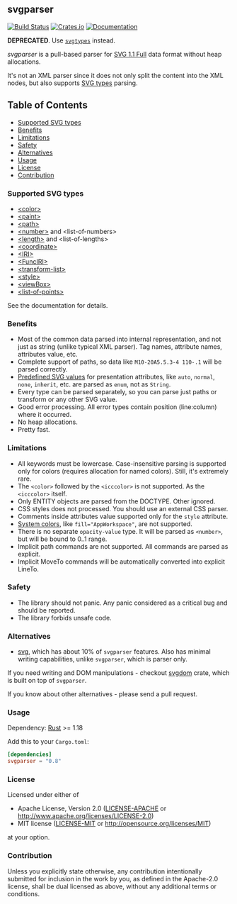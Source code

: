 ## svgparser
[![Build Status]](https://travis-ci.org/RazrFalcon/svgparser)
[![Crates.io](https://img.shields.io/crates/v/svgparser.svg)](https://crates.io/crates/svgparser)
[![Documentation](https://docs.rs/svgparser/badge.svg)](https://docs.rs/svgparser)

[Build Status]: https://travis-ci.org/RazrFalcon/svgparser.svg?branch=master

**DEPRECATED**. Use [`svgtypes`](https://github.com/RazrFalcon/svgtypes) instead.

*svgparser* is a pull-based parser for [SVG 1.1 Full](https://www.w3.org/TR/SVG/)
data format without heap allocations.

It's not an XML parser since it does not only split the content into the XML nodes,
but also supports [SVG types](https://www.w3.org/TR/SVG/types.html#BasicDataTypes) parsing.

## Table of Contents
- [Supported SVG types](#supported-svg-types)
- [Benefits](#benefits)
- [Limitations](#limitations)
- [Safety](#safety)
- [Alternatives](#alternatives)
- [Usage](#usage)
- [License](#license)
- [Contribution](#contribution)

### Supported SVG types
 - [\<color\>](https://www.w3.org/TR/SVG/types.html#DataTypeColor)
 - [\<paint\>](https://www.w3.org/TR/SVG/painting.html#SpecifyingPaint)
 - [\<path\>](https://www.w3.org/TR/SVG/paths.html#PathData)
 - [\<number\>](https://www.w3.org/TR/SVG/types.html#DataTypeNumber) and \<list-of-numbers\>
 - [\<length\>](https://www.w3.org/TR/SVG/types.html#DataTypeLength) and \<list-of-lengths\>
 - [\<coordinate\>](https://www.w3.org/TR/SVG/types.html#DataTypeCoordinate)
 - [\<IRI\>](https://www.w3.org/TR/SVG/types.html#DataTypeIRI)
 - [\<FuncIRI\>](https://www.w3.org/TR/SVG/types.html#DataTypeFuncIRI)
 - [\<transform-list\>](https://www.w3.org/TR/SVG/types.html#DataTypeTransformList)
 - [\<style\>](https://www.w3.org/TR/SVG/styling.html#StyleAttribute)
 - [\<viewBox\>](https://www.w3.org/TR/SVG11/coords.html#ViewBoxAttribute)
 - [\<list-of-points\>](https://www.w3.org/TR/SVG11/shapes.html#PointsBNF)

See the documentation for details.

### Benefits
 - Most of the common data parsed into internal representation, and not just as string
   (unlike typical XML parser). Tag names, attribute names, attributes value, etc.
 - Complete support of paths, so data like `M10-20A5.5.3-4 110-.1` will be parsed correctly.
 - [Predefined SVG values](https://www.w3.org/TR/SVG/propidx.html) for presentation attributes,
   like `auto`, `normal`, `none`, `inherit`, etc. are parsed as `enum`, not as `String`.
 - Every type can be parsed separately, so you can parse just paths or transform
   or any other SVG value.
 - Good error processing. All error types contain position (line:column) where it occurred.
 - No heap allocations.
 - Pretty fast.

### Limitations
 - All keywords must be lowercase.
   Case-insensitive parsing is supported only for colors (requires allocation for named colors).
   Still, it's extremely rare.
 - The `<color>` followed by the `<icccolor>` is not supported. As the `<icccolor>` itself.
 - Only ENTITY objects are parsed from the DOCTYPE. Other ignored.
 - CSS styles does not processed. You should use an external CSS parser.
 - Comments inside attributes value supported only for the `style` attribute.
 - [System colors](https://www.w3.org/TR/css3-color/#css2-system), like `fill="AppWorkspace"`, are not supported.
 - There is no separate `opacity-value` type. It will be parsed as `<number>`,
   but will be bound to 0..1 range.
 - Implicit path commands are not supported. All commands are parsed as explicit.
 - Implicit MoveTo commands will be automatically converted into explicit LineTo.

### Safety

 - The library should not panic. Any panic considered as a critical bug
   and should be reported.
 - The library forbids unsafe code.

### Alternatives

- [svg](https://crates.io/crates/svg), which has about 10% of `svgparser` features.
  Also has minimal writing capabilities, unlike `svgparser`, which is parser only.

If you need writing and DOM manipulations - checkout
[svgdom](https://crates.io/crates/svgdom) crate, which is built on top of `svgparser`.

If you know about other alternatives - please send a pull request.

### Usage

Dependency: [Rust](https://www.rust-lang.org/) >= 1.18

Add this to your `Cargo.toml`:

```toml
[dependencies]
svgparser = "0.8"
```

### License

Licensed under either of

 * Apache License, Version 2.0
   ([LICENSE-APACHE](LICENSE-APACHE) or http://www.apache.org/licenses/LICENSE-2.0)
 * MIT license
   ([LICENSE-MIT](LICENSE-MIT) or http://opensource.org/licenses/MIT)

at your option.

### Contribution

Unless you explicitly state otherwise, any contribution intentionally submitted
for inclusion in the work by you, as defined in the Apache-2.0 license, shall be
dual licensed as above, without any additional terms or conditions.
